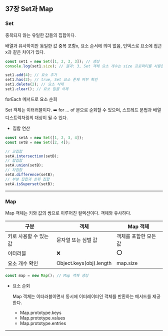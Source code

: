 ## 37장 Set과 Map

### Set

중복되지 않는 유일한 값들의 집합이다.

배열과 유사하지만 동일한 값 중복 포함x, 요소 순서에 의미 없음, 인덱스로 요소에 접근x과 같은 차이가 있다.

```javascript
const set1 = new Set([1, 2, 3, 3]); // 생성
console.log(set1.size); // 결과: 3, Set 객체 요소 개수는 size 프로퍼티를 사용한다.

set1.add(4); // 요소 추가
set1.has(2); // true, Set 요소 존재 여부 확인
set1.delete(2); // 요소 삭제
set1.clear(); // 요소 일괄 삭제
```

forEach 메서드로 요소 순회

Set 객체는 이터러블이다. ➡️ for ... of 문으로 순회할 수 있으며, 스프레드 문법과 배열 디스트럭처링의 대상이 될 수 있다.

- 집합 연산

```javascript
const setA = new Set([1, 2, 3, 4]);
const setB = new Set([2, 4]);

// 교집합
setA.intersection(setB);
// 합집합
setA.union(setB);
// 차집합
setA.difference(setB);
// 부분 집합과 상위 집합
setA.isSuperset(setB);
```

<hr />

### Map

Map 객체는 키와 값의 쌍으로 이루어진 컬렉션이다. 객체와 유사하다.

| 구분                   | 객체                    | Map 객체              |
| ---------------------- | ----------------------- | --------------------- |
| 키로 사용할 수 있는 값 | 문자열 또는 심벌 값     | 객체를 포함한 모든 값 |
| 이터러블               | ❌                      | ⭕                    |
| 요소 개수 확인         | Object.keys(obj).length | map.size              |

```javascript
const map = new Map(); // Map 객체 생성
```

- 요소 순회

  Map 객체는 이터러블이면서 동시에 이터레이터인 객체를 반환하는 메서드를 제공한다.

  - Map.prototype.keys
  - Map.prototype.values
  - Map.prototype.entries

<hr />
